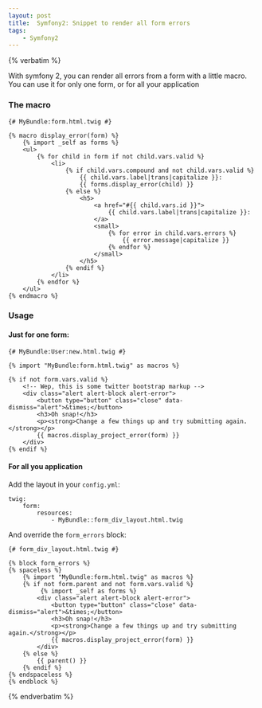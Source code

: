 ```yaml
---
layout: post
title:  Symfony2: Snippet to render all form errors
tags:
    - Symfony2
---
```

{% verbatim %}

With symfony 2, you can render all errors from a form with a little macro. You
can use it for only one form, or for all your application

### The macro

    {# MyBundle:form.html.twig #}

    {% macro display_error(form) %}
        {% import _self as forms %}
        <ul>
            {% for child in form if not child.vars.valid %}
                <li>
                    {% if child.vars.compound and not child.vars.valid %}
                        {{ child.vars.label|trans|capitalize }}:
                        {{ forms.display_error(child) }}
                    {% else %}
                        <h5>
                            <a href="#{{ child.vars.id }}">
                                {{ child.vars.label|trans|capitalize }}:
                            </a>
                            <small>
                                {% for error in child.vars.errors %}
                                    {{ error.message|capitalize }}
                                {% endfor %}
                            </small>
                        </h5>
                    {% endif %}
                </li>
            {% endfor %}
        </ul>
    {% endmacro %}

### Usage

#### Just for one form:

    {# MyBundle:User:new.html.twig #}

    {% import "MyBundle:form.html.twig" as macros %}

    {% if not form.vars.valid %}
        <!-- Wep, this is some twitter bootstrap markup -->
        <div class="alert alert-block alert-error">
            <button type="button" class="close" data-dismiss="alert">&times;</button>
            <h3>Oh snap!</h3>
            <p><strong>Change a few things up and try submitting again.</strong></p>
            {{ macros.display_project_error(form) }}
        </div>
    {% endif %}

#### For all you application

Add the layout in your `config.yml`:

    twig:
        form:
            resources:
                - MyBundle::form_div_layout.html.twig

And override the `form_errors` block:

    {# form_div_layout.html.twig #}

    {% block form_errors %}
    {% spaceless %}
        {% import "MyBundle:form.html.twig" as macros %}
        {% if not form.parent and not form.vars.valid %}
             {% import _self as forms %}
            <div class="alert alert-block alert-error">
                <button type="button" class="close" data-dismiss="alert">&times;</button>
                <h3>Oh snap!</h3>
                <p><strong>Change a few things up and try submitting again.</strong></p>
                {{ macros.display_project_error(form) }}
            </div>
        {% else %}
            {{ parent() }}
        {% endif %}
    {% endspaceless %}
    {% endblock %}

{% endverbatim %}
